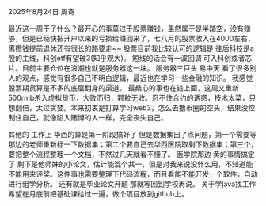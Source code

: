 
2025年8月24日 周寄

最近这一周干了什么？最开心的事莫过于股票赚钱，虽然属于是半踏空，没有赚够，但是已经快把开户以来的亏损给赚回来了，七八月的股票收入在4000左右，离攒钱提前退休还有很长的路要走~~
股票目前我比较认可的逻辑是 往后科技是a股的主线，科创etf有望破3(知乎观大)。
短线的话会有一波回调 可入科创或者芯片。目前主要仓位在浪潮也就是服务器这一块。
服务器三巨头 易中天 
看了很多别人的观点，感觉有很多自己不明白逻辑，最近也在学习一些金融的知识。
我感觉股票期货算是不多的底层翻身的渠道。
最桑心的事也在钱上面，这周又重新500rmb杀入虚拟货币，大败而归，颗粒无收。忍不住合约的诱惑，技术太菜，只想翻倍，太过贪婪。本来初衷是打算学习web3，怎么去撸币圈的空头，结果没控制住自己，就像陷入赌博的人一样，完全丧失自己。

其他的 
工作上 
华西的算是第一阶段搞好了 但是数据集出了点问题，第一个需要等那边的老师重新标一下数据集；第二个要自己去华西医院取剩下数据集；第三个，要把整个流程整理一个文档，不然过几天就看不懂了。
医学院那边 黄的事情搞定了 剩下是他师妹的小论文，估计能混个共一，但是对我来说没什么用，不知道能不能用来评奖。这件事也需要整理下代码流程，而且看能不能开发一个软件，自动进行组学分析。
还有就是毕业论文开题 那就等回到学校再说。
关于学java找工作 希望在月底前把基础课给过一遍，做个项目放到github上。


